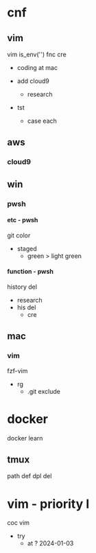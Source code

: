 
# cnf


## vim

vim is_env('') fnc cre
- coding at mac

- add cloud9
  - research

- tst
  - case each




## aws

### cloud9




## win

### pwsh

#### etc  -  pwsh

git color
- staged
  - green > light green



#### function  -  pwsh

history del
  - research
  - his del
    - cre



## mac

### vim

fzf-vim
- rg
  - .git exclude



# docker

docker learn


## tmux

path def dpl del



# vim  -  priority l

coc vim
- try
  - at ? 2024-01-03



